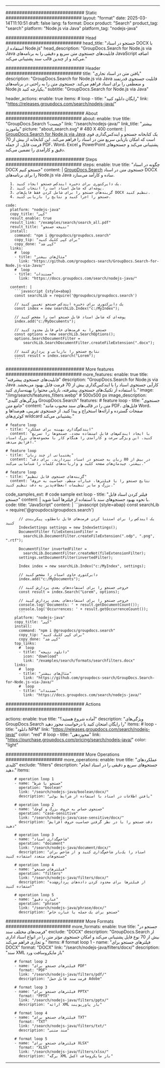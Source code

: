 
---
############################# Static ############################
layout: "format"
date:  2025-03-14T11:10:51
draft: false
lang: fa
format: Docx
product: "Search"
product_tag: "search"
platform: "Node.js via Java"
platform_tag: "nodejs-java"

############################# Head ############################
head_title: "جستجو در اسناد DOCX با استفاده از Node.js"
head_description: "GroupDocs.Search for Node.js via Java قابلیت‌های جستجوی متن سریع و دقیقی را به برنامه‌های JavaScript اضافه می‌کند و از چندین قالب سند پشتیبانی می‌کند."

############################# Header ############################
title: "یافتن متن در اسناد تجاری" 
description: "GroupDocs.Search for Node.js via Java قابلیت جستجوی قدرتمند و منعطفی را برای اسناد فراهم می‌کند. جستجوی متن را به راحتی در برنامه‌های Node.js یکپارچه کنید."
subtitle: "GroupDocs.Search for Node.js via Java" 

header_actions:
  enable: true
  items:
    #  loop
    - title: "رایگان دانلود کنید"
      link: "https://releases.groupdocs.com/search/nodejs-java/"
      
############################# About ############################
about:
    enable: true
    title: "GroupDocs.Search چیست؟"
    link: "/search/nodejs-java/"
    link_title: "بیشتر بیاموزید"
    picture: "about_search.svg" # 480 X 400
    content: |
       [GroupDocs.Search for Node.js via Java](/search/nodejs-java/) یک کتابخانه جستجو و ایندکس‌گذاری قوی است که امکان بازیابی سریع متن در اسناد را فراهم می‌کند. این کتابخانه از بیش از 70 فرمت فایل، از جمله PDF، Word، Excel و PowerPoint پشتیبانی می‌کند و جستجوهای دقیق و کارآمدی را تضمین می‌کند.

############################# Steps ############################
steps:
    enable: true
    title: "چگونه در اسناد DOCX جستجو کنیم"
    content: |
      [GroupDocs.Search](/search/nodejs-java/) جستجوی متن در اسناد DOCX را برای برنامه‌های Node.js via Java ساده و کارآمد می‌سازد.
      
      1. یک دایرکتوری برای ذخیره ایندکس جستجو ایجاد کنید.
      2. پوشه‌ای که شامل اسناد است را انتخاب کنید.
      3. گزینه‌های جستجو را برای شامل کردن فقط فایل‌های DOCX تنظیم کنید.
      4. جستجو را اجرا کنید و نتایج را بازیابی کنید.
   
    code:
      platform: "nodejs-java"
      copy_title: "کپی"
      result_enable: true
      result_link: "/examples/search/search_all.pdf"
      result_title: "نتیجه جستجو"
      install:
        command: "npm i @groupdocs/groupdocs.search"
        copy_tip: "برای کپی کلیک کنید"
        copy_done: "کپی شد"
      links:
        #  loop
        - title: "مثال‌های بیشتر"
          link: "https://github.com/groupdocs-search/GroupDocs.Search-for-Node.js-via-Java/"
        #  loop
        - title: "مستندات"
          link: "https://docs.groupdocs.com/search/nodejs-java/"
          
      content: |
        ```javascript {style=abap}
        const searchLib = require('@groupdocs/groupdocs.search')

        // یک دایرکتوری برای ذخیره ایندکس جستجو تعیین کنید
        const index = new searchLib.Index("c:/MyIndex");

        // پوشه‌ای که شامل اسناد قابل جستجو است را مشخص کنید
        index.add("c:/MyDocuments");

        // جستجو را به فرمت‌های خاص فایل محدود کنید
        const options = new searchLib.SearchOptions();
        options.SearchDocumentFilter = 
            searchLib.SearchDocumentFilter.createFileExtension(".docx");

        // نتایج جستجو را بازیابی و پردازش کنید
        const result = index.search("Lorem");
        ```            

############################# More features ############################
more_features:
  enable: true
  title: "قابلیت‌های جستجوی پیشرفته"
  description: "GroupDocs.Search for Node.js via Java کارآیی جستجوی اسناد را با ایندکس‌گذاری بیش از 70 فرمت فایل بهبود می‌بخشد. با استفاده از تکنیک‌های جستجوی پیشرفته، بازیابی محتوا را بهینه‌سازی کنید."
  image: "/img/search/features_filters.webp" # 500x500 px
  image_description: "ویژگی‌های کلیدی GroupDocs.Search"
  features:
    # feature loop
    - title: "جستجوی جامع متن"
      content: "متن را در قالب‌های سند محبوب مانند PDF، فایل‌های Word، صفحات گسترده و ارائه‌ها استخراج و پیدا کنید. از جستجوی تقریبی، هم‌صداها و کوئری‌های wildcard پشتیبانی می‌کند."

    # feature loop
    - title: "ایندکس‌گذاری بهینه برای عملکرد"
      content: "با ایجاد ایندکس‌های قابل استفاده مجدد، جستجوها را تسریع کنید. این ویژگی سرعت و کارآمدی را هنگام کار با مجموعه‌های بزرگ اسناد افزایش می‌دهد."

    # feature loop
    - title: "پشتیبانی از چند زبان"
      content: "در بیش از 80 زبان به جستجو در اسناد بپردازید. برای دقت بیشتر، چیدمان‌های صفحه کلید و واریانت‌های کلمات را شناسایی می‌کند."

    # feature loop
    - title: "گزینه‌های جستجوی قابل تنظیم"
      content: "نتایج جستجو را با فیلترها، عبارات منظم، حساسیت به حروف بزرگ و سایر تنظیمات انعطاف‌پذیر به دقت تنظیم کنید."
      
  code_samples_ext:
    # code sample ext loop
    - title: "فیلتر کردن اسناد قابل جستجو"
      content: |
        با نحوه بهبود جستجوهای سند با استفاده از فیلترها آشنا شوید.
      code:
        title: "JavaScript"
        content: |
          ```javascript {style=abap}
          const searchLib = require('@groupdocs/groupdocs.search')
          
          // یک ایندکس را برای استثنا کردن فرمت‌های فایل نامطلوب پیکربندی کنید
          IndexSettings settings = new IndexSettings();
          DocumentFilter fileExtensionFilter = 
            searchLib.DocumentFilter.createFileExtension(".odp", ".png", ".rtf");

          DocumentFilter invertedFilter = 
            searchLib.DocumentFilter.createNot(fileExtensionFilter);
          settings.setDocumentFilter(invertedFilter);

          Index index = new searchLib.Index("c:/MyIndex", settings);
              
          // دایرکتوری حاوی اسناد را مشخص کنید
          index.add("c:/MyDocuments");

          // خروجی جستجو را برای استفاده‌های بعدی پردازش کنید
          const result = index.Search("Lorem", options);
          
          // خروجی جستجو را برای استفاده‌های بعدی پردازش کنید
          console.log('Documents: ' + result.getDocumentCount());
          console.log('Occurrences: ' + result.getOccurrenceCount());
          ```
        platform: "nodejs-java"
        copy_title: "کپی"
        install:
          command: "npm i @groupdocs/groupdocs.search"
          copy_tip: "برای کپی کلیک کنید"
          copy_done: "کپی شد"
        top_links:
          #  loop
          - title: "دانلود نتیجه"
            icon: "download"
            link: "/examples/search/formats/searchfilters.docx"
        links:
          #  loop
          - title: "مثال‌های بیشتر"
            link: "https://github.com/groupdocs-search/GroupDocs.Search-for-Node.js-via-Java/"
          #  loop
          - title: "مستندات"
            link: "https://docs.groupdocs.com/search/nodejs-java/"
            

            


############################# Actions ############################

actions:
  enable: true
  title: "آماده شروع هستید؟"
  description: "ویژگی‌های GroupDocs.Search را رایگان امتحان کنید یا درخواست مجوز دهید"
  items:
    #  loop
    - title: "دانلود NPM"
      link: "https://releases.groupdocs.com/search/nodejs-java/"
      color: "red"
        #  loop
    - title: "مجوزدهی"
      link: "https://purchase.groupdocs.com/pricing/search/nodejs-java/"
      color: "light"


############################# More Operations #####################
more_operations:
    enable: true
    title: "عملکردهای کلیدی"
    exclude: "filters"
    description: "جستجوهای سریع و دقیقی را در اسناد انجام دهید."
    items: 
          
        # operation loop 1
        - name: "جستجو با شرط"
          operation: "boolean"
          link: "/search/nodejs-java/boolean/docx/"
          description: "یافتن اطلاعات در اسناد با استفاده از شرایط بولی"

        # operation loop 2
        - name: "جستجوی حساس به حروف بزرگ و کوچک"
          operation: "case-sensitive"
          link: "/search/nodejs-java/case-sensitive/docx/"
          description: "دقت جستجو را با در نظر گرفتن حساسیت حروف افزایش دهید"

        # operation loop 3
        - name: "شاخص‌گذاری اسناد"
          operation: "document"
          link: "/search/nodejs-java/document/docx/"
          description: "اسناد را یک‌بار شاخص‌گذاری کنید و از شاخص برای جستجوهای متعدد استفاده کنید"

        # operation loop 4
        - name: "فیلترهای جستجو"
          operation: "filters"
          link: "/search/nodejs-java/filters/docx/"
          description: "از فیلترها برای محدود کردن داده‌های پردازش‌شده استفاده کنید"

        # operation loop 5
        - name: "عبارت دقیق"
          operation: "phrase"
          link: "/search/nodejs-java/phrase/docx/"
          description: "جستجو برای یک جمله یا عبارت خاص"
          
        
          
############################# More Formats ########################
more_formats:
    enable: true
    title: "جستجو در فرمت‌های مختلف سند"
    exclude: "DOCX"
    description: "GroupDocs.Search از بیش از 70 نوع فایل پشتیبانی می‌کند و امکان جستجوی مؤثر متن را در انواع اسناد اداری و تجاری فراهم می‌کند."
    items: 
        # format loop 1
        - name: "فیلترهای جستجو برای DOCX"
          format: "DOCX"
          link: "/search/nodejs-java/filters/docx/"
          description: "سند XML باز مایکروسافت ورد"
          
        # format loop 2
        - name: "فیلترهای جستجو برای PDF"
          format: "PDF"
          link: "/search/nodejs-java/filters/pdf/"
          description: "فرمت سند قابل حمل Adobe"
          
        # format loop 3
        - name: "فیلترهای جستجو برای PPTX"
          format: "PPTX"
          link: "/search/nodejs-java/filters/pptx/"
          description: "ارائه XML باز پاورپوینت"

        # format loop 4
        - name: "فیلترهای جستجو برای TXT"
          format: "TXT"
          link: "/search/nodejs-java/filters/txt/"
          description: "سند متنی"
          
        # format loop 5
        - name: "فیلترهای جستجو برای XLSX"
          format: "XLSX"
          link: "/search/nodejs-java/filters/xlsx/"
          description: "برگه XML باز مایکروسافت اکسل"
  

---